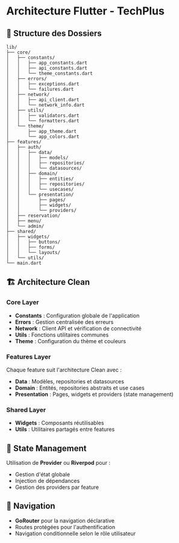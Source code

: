 # Architecture Flutter - TechPlus

## 📁 Structure des Dossiers

```
lib/
├── core/
│   ├── constants/
│   │   ├── app_constants.dart
│   │   ├── api_constants.dart
│   │   └── theme_constants.dart
│   ├── errors/
│   │   ├── exceptions.dart
│   │   └── failures.dart
│   ├── network/
│   │   ├── api_client.dart
│   │   └── network_info.dart
│   ├── utils/
│   │   ├── validators.dart
│   │   └── formatters.dart
│   └── theme/
│       ├── app_theme.dart
│       └── app_colors.dart
├── features/
│   ├── auth/
│   │   ├── data/
│   │   │   ├── models/
│   │   │   ├── repositories/
│   │   │   └── datasources/
│   │   ├── domain/
│   │   │   ├── entities/
│   │   │   ├── repositories/
│   │   │   └── usecases/
│   │   └── presentation/
│   │       ├── pages/
│   │       ├── widgets/
│   │       └── providers/
│   ├── reservation/
│   ├── menu/
│   └── admin/
├── shared/
│   ├── widgets/
│   │   ├── buttons/
│   │   ├── forms/
│   │   └── layouts/
│   └── utils/
└── main.dart
```

## 🏗️ Architecture Clean

### Core Layer
- **Constants** : Configuration globale de l'application
- **Errors** : Gestion centralisée des erreurs
- **Network** : Client API et vérification de connectivité
- **Utils** : Fonctions utilitaires communes
- **Theme** : Configuration du thème et couleurs

### Features Layer
Chaque feature suit l'architecture Clean avec :
- **Data** : Modèles, repositories et datasources
- **Domain** : Entités, repositories abstraits et use cases
- **Presentation** : Pages, widgets et providers (state management)

### Shared Layer
- **Widgets** : Composants réutilisables
- **Utils** : Utilitaires partagés entre features

## 📱 State Management

Utilisation de **Provider** ou **Riverpod** pour :
- Gestion d'état globale
- Injection de dépendances
- Gestion des providers par feature

## 🔄 Navigation

- **GoRouter** pour la navigation déclarative
- Routes protégées pour l'authentification
- Navigation conditionnelle selon le rôle utilisateur

